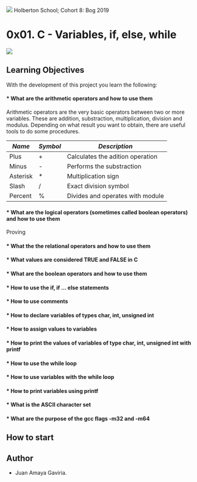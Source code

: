 <img src="https://camo.githubusercontent.com/c5d27ff0111c29e03f64bc98ffd377b21d294db6/68747470733a2f2f7777772e686f6c626572746f6e7363686f6f6c2e636f6d2f686f6c626572746f6e2d6c6f676f2d747769747465722d636172642e706e67">
Holberton School; Cohort 8: Bog 2019

# 0x01. C - Variables, if, else, while
<img src="https://intranet.hbtn.io/assets/holberton-logo-default-f524735c3d53aec88994dbb6130b16941bb20dc6cd437c99209906fab967b834.png">

## Learning Objectives
With the development of this project you learn the following:

#### * What are the arithmetic operators and how to use them

Arithmetic operators are the very basic operators between two or more variables. These are addition, substraction, multiplication, division and modulus. Depending on what result you want to obtain, there are useful tools to do some procedures.

_Name_           | _Symbol_| _Description_                   |
-----------------|---------|---------------------------------|
Plus             |    +    |Calculates the adition operation |
Minus            |    -    |Performs the substraction        |
Asterisk         |    *    |Multiplication sign              |
Slash            |    /    |Exact division symbol            |
Percent          |    %    |Divides and operates with module |

#### * What are the logical operators (sometimes called boolean operators) and how to use them

Proving

#### * What the the relational operators and how to use them
#### * What values are considered TRUE and FALSE in C
#### * What are the boolean operators and how to use them
#### * How to use the if, if ... else statements
#### * How to use comments
#### * How to declare variables of types char, int, unsigned int
#### * How to assign values to variables
#### * How to print the values of variables of type char, int, unsigned int with printf
#### * How to use the while loop
#### * How to use variables with the while loop
#### * How to print variables using printf
#### * What is the ASCII character set
#### * What are the purpose of the gcc flags -m32 and -m64

## How to start


## Author
* Juan Amaya Gaviria.
